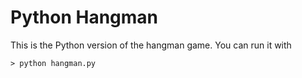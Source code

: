 # Python Hangman

This is the Python version of the hangman game.
You can run it with
```
> python hangman.py
```

